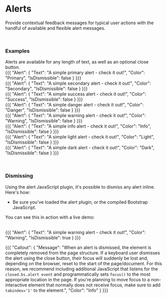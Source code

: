 # Alerts

<p class="lead mb-2">Provide contextual feedback messages for typical user actions with the handful of available and flexible alert messages.</p>
<br />

### Examples

Alerts are available for any length of text, as well as an optional close button.
<br />
{{{
  "Alert": {
    "Text": "A simple primary alert - check it out!",
    "Color": "Primary",
    "IsDismissible": false
  }
}}}
<br />
{{{
  "Alert": {
    "Text": "A simple secondary alert - check it out!",
    "Color": "Secondary",
    "IsDismissible": false
  }
}}}
<br />
{{{
  "Alert": {
    "Text": "A simple success alert - check it out!",
    "Color": "Success",
    "IsDismissible": false
  }
}}}
<br />
{{{
  "Alert": {
    "Text": "A simple danger alert - check it out!",
    "Color": "Danger",
    "IsDismissible": false
  }
}}}
<br />
{{{
  "Alert": {
    "Text": "A simple warning alert - check it out!",
    "Color": "Warning",
    "IsDismissible": false
  }
}}}
<br />
{{{
  "Alert": {
    "Text": "A simple info alert - check it out!",
    "Color": "Info",
    "IsDismissible": false
  }
}}}
<br />
{{{
  "Alert": {
    "Text": "A simple light alert - check it out!",
    "Color": "Light",
    "IsDismissible": false
  }
}}}
<br />
{{{
  "Alert": {
    "Text": "A simple dark alert - check it out!",
    "Color": "Dark",
    "IsDismissible": false
  }
}}}

<br />

### Dismissing

Using the alert JavaScript plugin, it's possible to dismiss any alert inline. Here's how:
<br />
* Be sure you've loaded the alert plugin, or the compiled Bootstrap JavaScript.

You can see this in action with a live demo:
<br />
<br />

{{{
  "Alert": {
    "Text": "A simple warning alert - check it out!",
    "Color": "Warning",
    "IsDismissible": true
  }
}}}
<br />

{{{
  "Callout": {
    "Message": "When an alert is dismissed, the element is completely removed from the page structure. If a keyboard user dismisses the alert using the close button, their focus will suddenly be lost and, depending on the browser, reset to the start of the page/document. For this reason, we recommend including additional JavaScript that listens for the `closed.bs.alert event` and programmatically sets `focus()` to the most appropriate location in the page. If you're planning to move focus to a non-interactive element that normally does not receive focus, make sure to add `tabindex='1'` to the element.",
    "Color": "Info"
  }
}}}